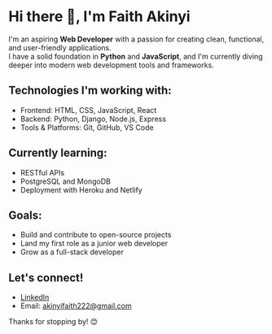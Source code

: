 # Hi there 👋, I'm Faith Akinyi

I'm an aspiring **Web Developer** with a passion for creating clean, functional, and user-friendly applications.  
I have a solid foundation in **Python** and **JavaScript**, and I'm currently diving deeper into modern web development tools and frameworks.

##  Technologies I'm working with:
- Frontend: HTML, CSS, JavaScript, React
- Backend: Python, Django, Node.js, Express
- Tools & Platforms: Git, GitHub, VS Code

##  Currently learning:
- RESTful APIs
- PostgreSQL and MongoDB
- Deployment with Heroku and Netlify

##  Goals:
- Build and contribute to open-source projects
- Land my first role as a junior web developer
- Grow as a full-stack developer

##  Let's connect!
- [LinkedIn](https://www.linkedin.com/in/faith-akinyi-5ab818350/)
- Email: akinyifaith222@gmail.com

Thanks for stopping by! 😊
